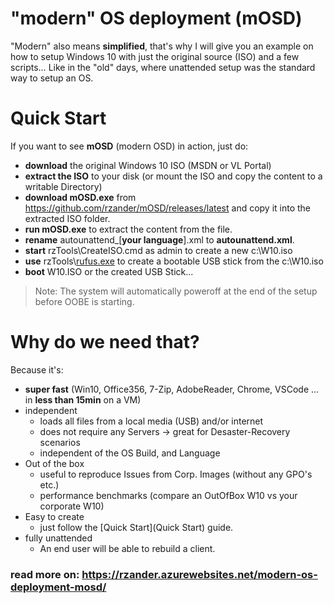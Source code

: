 # "modern" OS deployment (mOSD)
"Modern" also means **simplified**, that's why I will give you an example on how to setup Windows 10 with just the original source (ISO) and a few scripts… Like in the "old" days, where unattended setup was the standard way to setup an OS. 
# Quick Start
If you want to see **mOSD** (modern OSD) in action, just do:

* **download** the original Windows 10 ISO (MSDN or VL Portal)
* **extract the ISO** to your disk (or mount the ISO and copy the content to a writable Directory)
* **download mOSD.exe** from https://github.com/rzander/mOSD/releases/latest and copy it into the extracted ISO folder.
* **run mOSD.exe** to extract the content from the file.
* **rename** autounattend_[**your language**].xml to **autounattend.xml**.
* **start** rzTools\CreateISO.cmd as admin to create a new c:\W10.iso
* **use** rzTools\\[rufus.exe](https://rufus.akeo.ie) to create a bootable USB stick from the c:\W10.iso
* **boot** W10.ISO or the created USB Stick...

>Note: The system will automatically poweroff at the end of the setup before OOBE is starting. 

# Why do we need that?
Because it's:

* **super fast** (Win10, Office356, 7-Zip, AdobeReader, Chrome, VSCode … in **less than 15min** on a VM)
* independent
  * loads all files from a local media (USB) and/or internet
  * does not require any Servers -> great for Desaster-Recovery scenarios
  * independent of the OS Build, and Language
* Out of the box
  * useful to reproduce Issues from Corp. Images (without any GPO's etc.)
  * performance benchmarks (compare an OutOfBox W10 vs your corporate W10)
* Easy to create
  * just follow the [Quick Start](Quick Start) guide. 
* fully unattended
  * An end user will be able to rebuild a client.

### read more on: https://rzander.azurewebsites.net/modern-os-deployment-mosd/
